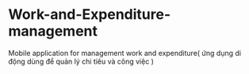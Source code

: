 # Work-and-Expenditure-management
Mobile application for management work and expenditure( ứng dụng di động dùng để quản lý chi tiêu và công việc )

